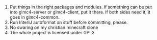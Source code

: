 1) Put things in the right packages and modules. If something can be put into glmc4-server or glmc4-client, put it there. If both sides need it, it goes in glmc4-common.
2) Run IntelliJ autoformat on stuff before committing, please.
3) No swaring on my christian minecraft clone
4) The whole project is licensed under GPL3
